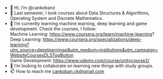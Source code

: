 - 👋 Hi, I’m @cankobanz
- 👀 Last semester, I took courses about Data Structures & Algorithms, Operating System and Discrete Mathematics.
- 🌱 I’m currently learning machine learning, deep learning and game development. Check the courses, I follow:  
Machine Learning: https://www.coursera.org/learn/machine-learning?  
Deep Learning: https://www.coursera.org/specializations/deep-learning?utm_source=deeplearningai&utm_medium=institutions&utm_campaign=WebsiteCoursesDLSTopButton  
Game Development: https://www.udemy.com/course/unitycourse2/  
- 💞️ I’m looking to collaborate on learning new things with study groups.
- 📫 How to reach me cankoban.ck@gmail.com

<!---
cankobanz/cankobanz is a ✨ special ✨ repository because its `README.md` (this file) appears on your GitHub profile.
You can click the Preview link to take a look at your changes.
--->
